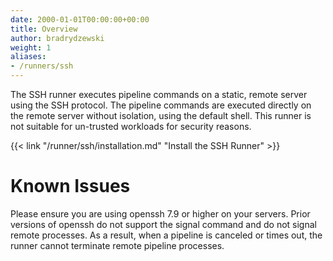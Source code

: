 ```yaml
---
date: 2000-01-01T00:00:00+00:00
title: Overview
author: bradrydzewski
weight: 1
aliases:
- /runners/ssh
---
```


The SSH runner executes pipeline commands on a static, remote server using the SSH protocol. The pipeline commands are executed directly on the remote server without isolation, using the default shell. This runner is not suitable for un-trusted workloads for security reasons.

{{< link "/runner/ssh/installation.md" "Install the SSH Runner" >}}

# Known Issues

Please ensure you are using openssh 7.9 or higher on your servers. Prior versions of openssh do not support the signal command and do not signal remote processes. As a result, when a pipeline is canceled or times out, the runner cannot terminate remote pipeline processes.